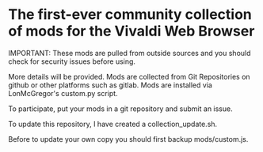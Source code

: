# The first-ever community collection of mods for the Vivaldi Web Browser

IMPORTANT: These mods are pulled from outside sources and you should check for security issues before using.

More details will be provided.
Mods are collected from Git Repositories on github or other platforms such as gitlab.
Mods are installed via LonMcGregor's custom.py script.

To participate, put your mods in a git repository and submit an issue.


To update this repository, I have created a collection_update.sh.

Before to update your own copy you should first backup mods/custom.js.
